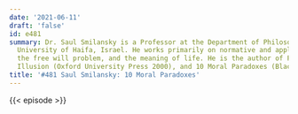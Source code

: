```yaml
---
date: '2021-06-11'
draft: 'false'
id: e481
summary: Dr. Saul Smilansky is a Professor at the Department of Philosophy of the
  University of Haifa, Israel. He works primarily on normative and applied ethics,
  the free will problem, and the meaning of life. He is the author of Free Will and
  Illusion (Oxford University Press 2000), and 10 Moral Paradoxes (Blackwell 2007).
title: '#481 Saul Smilansky: 10 Moral Paradoxes'
---
```

{{< episode >}}

